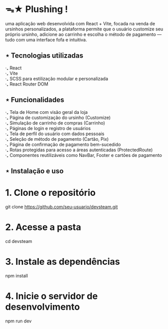 # ᯓ★ Plushing !
uma aplicação web desenvolvida com React + Vite, focada na venda de ursinhos personalizados, a plataforma permite que o usuário customize seu próprio ursinho, adicione ao carrinho e escolha o método de pagamento — tudo com uma interface fofa e intuitiva.

## ⋆ Tecnologias utilizadas
‧₊ React <br />
‧₊ Vite <br />
‧₊ SCSS para estilização modular e personalizada <br />
‧₊ React Router DOM <br />

## ⋆ Funcionalidades
‧₊ Tela de Home com visão geral da loja <br />
‧₊ Página de customização do ursinho (Customize) <br />
‧₊ Simulação de carrinho de compras (Carrinho) <br />
‧₊ Páginas de login e registro de usuários <br />
‧₊ Tela de perfil do usuário com dados pessoais <br />
‧₊ Seleção de método de pagamento (Cartão, Pix) <br />
‧₊ Página de confirmação de pagamento bem-sucedido <br />
‧₊ Rotas protegidas para acesso a áreas autenticadas (ProtectedRoute) <br />
‧₊ Componentes reutilizáveis como NavBar, Footer e cartões de pagamento <br />

## ⋆ Instalação e uso

# 1. Clone o repositório
git clone https://github.com/seu-usuario/devsteam.git

# 2. Acesse a pasta
cd devsteam

# 3. Instale as dependências
npm install

# 4. Inicie o servidor de desenvolvimento
npm run dev
